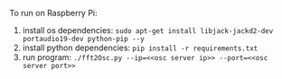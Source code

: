 To run on Raspberry Pi:
1. install os dependencies: `sudo apt-get install libjack-jackd2-dev portaudio19-dev python-pip --y`
2. install python dependencies: `pip install -r requirements.txt`
3. run program: `./fft2Osc.py --ip=<<osc server ip>> --port=<<osc server port>>`
